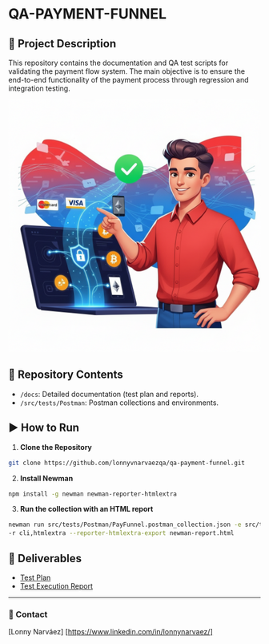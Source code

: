 # QA-PAYMENT-FUNNEL

## 📌 Project Description
This repository contains the documentation and QA test scripts for validating the payment flow system. The main objective is to ensure the end-to-end functionality of the payment process through regression and integration testing.

![QA Payment Funnel Illustration](./assets/qa-payment-funnel-illustration.png)

## 📂 Repository Contents
- `/docs`: Detailed documentation (test plan and reports).
- `/src/tests/Postman`: Postman collections and environments.


## ▶️ How to Run
1. **Clone the Repository**
```bash
git clone https://github.com/lonnyvnarvaezqa/qa-payment-funnel.git
```
2. **Install Newman**
```bash
npm install -g newman newman-reporter-htmlextra
```
3. **Run the collection with an HTML report**
```bash
newman run src/tests/Postman/PayFunnel.postman_collection.json -e src/tests/Postman/staging.postman_environment.json \
-r cli,htmlextra --reporter-htmlextra-export newman-report.html
```

## 📑 Deliverables
- [Test Plan](./docs/TestPlan.md)
- [Test Execution Report](./docs/TestReport.md)

---
### 👤 Contact
[Lonny Narváez]
[https://www.linkedin.com/in/lonnynarvaez/]
```
